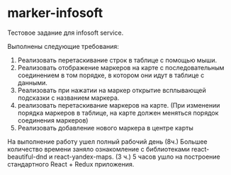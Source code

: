 # marker-infosoft
Тестовое задание для infosoft service.

Выполнены следующие требования:
1) Реализовать перетаскивание строк в таблице с помощью мыши.
2) Реализовать отображение маркеров на карте с последовательным соединением в том порядке, в котором они идут в таблице с данными. 
3) Реализовать при нажатии на маркер открытие всплывающей подсказки с названием маркера.
4) реализовать перетаскивание маркеров на карте. (При изменении порядка маркеров в таблице, на карте должен меняться порядок соединения маркеров)
5) Реализовать добавление нового маркера в центре карты 

На выполнение работу ушел полный рабочий день (8ч.)
Большее количество времени заняло ознакомление с библиотеками react-beautiful-dnd и react-yandex-maps. (3 ч.)
5 часов ушло на построение стандартного React + Redux приложения.

